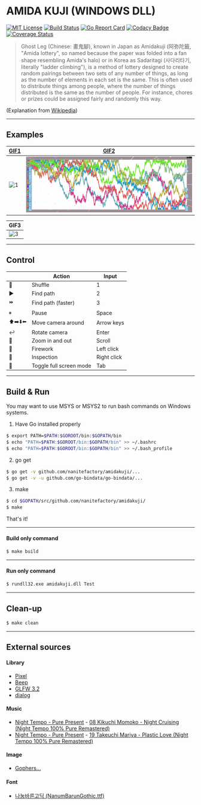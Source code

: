 # AMIDA KUJI (WINDOWS DLL)

[![MIT License](https://img.shields.io/badge/Licence-MIT-blue.svg)](./LICENSE) [![Build Status](https://travis-ci.org/NaniteFactory/amidakuji.svg?branch=master)](https://travis-ci.org/NaniteFactory/amidakuji) [![Go Report Card](https://goreportcard.com/badge/github.com/nanitefactory/amidakuji)](https://goreportcard.com/report/github.com/nanitefactory/amidakuji) [![Codacy Badge](https://api.codacy.com/project/badge/Grade/20cc2ee6013d4f5fae11817fa5fb1a6b)](https://www.codacy.com/app/NaniteFactory/amidakuji?utm_source=github.com&amp;utm_medium=referral&amp;utm_content=NaniteFactory/amidakuji&amp;utm_campaign=Badge_Grade) [![Coverage Status](https://coveralls.io/repos/github/NaniteFactory/amidakuji/badge.svg?branch=master)](https://coveralls.io/github/NaniteFactory/amidakuji?branch=master)

> Ghost Leg (Chinese: 畫鬼腳), known in Japan as Amidakuji (阿弥陀籤, "Amida lottery", so named because the paper was folded into a fan shape resembling Amida's halo) or in Korea as Sadaritagi (사다리타기, literally "ladder climbing"), is a method of lottery designed to create random pairings between two sets of any number of things, as long as the number of elements in each set is the same. This is often used to distribute things among people, where the number of things distributed is the same as the number of people. For instance, chores or prizes could be assigned fairly and randomly this way.

(Explanation from [Wikipedia](https://en.wikipedia.org/wiki/Ghost_Leg))

- - -

## Examples

| [GIF1](examples/user_conf_sample6.json) | [GIF2](examples/user_conf_sample3.json) |
|-----------------------------------------|-----------------------------------------|
| ![1](examples/1.gif)                    | ![2](examples/2.gif)                    |

| GIF3                 |
|----------------------|
| ![3](examples/3.gif) |

- - -

## Control

|       | Action                  | Input       |
|-------|-------------------------|-------------|
| 🔀 	| Shuffle                 | 1           |
| ▶️ 	| Find path               | 2           |
| ⏩ 	| Find path (faster)      | 3           |
| ⏸ 	| Pause                   | Space       |
| ⬆️➡️⬇️⬅️ 	| Move camera around      | Arrow keys  |
| ↩️ 	| Rotate camera           | Enter       |
| 🔭 	| Zoom in and out         | Scroll      |
| 🎇 	| Firework                | Left click  |
| 🔬 	| Inspection              | Right click |
| 🔁 	| Toggle full screen mode | Tab         |

- - -

## Build & Run

You may want to use MSYS or MSYS2 to run bash commands on Windows systems.

1. Have Go installed properly

```bash
$ export PATH=$PATH:$GOROOT/bin:$GOPATH/bin
$ echo "PATH=$PATH:$GOROOT/bin:$GOPATH/bin" >> ~/.bashrc
$ echo "PATH=$PATH:$GOROOT/bin:$GOPATH/bin" >> ~/.bash_profile
```

2. go get

```bash
$ go get -v github.com/nanitefactory/amidakuji/...
$ go get -v -u github.com/go-bindata/go-bindata/...
```

3. make

```bash
$ cd $GOPATH/src/github.com/nanitefactory/amidakuji/
$ make
```


That's it!

- - -

#### Build only command

```bash
$ make build
```

- - -

#### Run only command

```bash
$ rundll32.exe amidakuji.dll Test
```

- - -

## Clean-up

```bash
$ make clean
```

- - -

## External sources

#### Library
- [Pixel](https://github.com/faiface/pixel/tree/7cff3ce3aed80129b7b1dd57e63439426e11b6ee)
- [Beep](https://github.com/faiface/beep/tree/63cc6fbbac46dba1a03e55f0ebc965d6c82ca8e1)
- [GLFW 3.2](https://github.com/go-gl/glfw/tree/513e4f2bf85c31fba0fc4907abd7895242ccbe50/v3.2/glfw)
- [dialog](https://github.com/sqweek/dialog/tree/2f9d9e5dd848a3bad4bdd0210c73bb90c13a3791)

#### Music
- [Night Tempo - Pure Present](https://nighttempo.bandcamp.com/album/pure-present) - [08 Kikuchi Momoko - Night Cruising (Night Tempo 100% Pure Remastered)](https://nighttempo.bandcamp.com/track/kikuchi-momoko-night-cruising-night-tempo-100-pure-remastered-2)
- [Night Tempo - Pure Present](https://nighttempo.bandcamp.com/album/pure-present) - [19 Takeuchi Mariya - Plastic Love (Night Tempo 100% Pure Remastered)](https://nighttempo.bandcamp.com/track/takeuchi-mariya-plastic-love-night-tempo-100-pure-remastered-3)

#### Image
- [Gophers...](https://github.com/egonelbre/gophers/tree/dfb1bc3e6092179bd80d2e4156a8d32dba484cc9)

#### Font
- [나눔바른고딕 (NanumBarunGothic.ttf)](https://hangeul.naver.com/2017/nanum)

